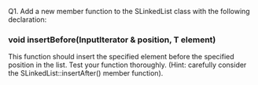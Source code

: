 Q1. Add a new member function to the SLinkedList class with the following declaration:
### void insertBefore(InputIterator & position, T element)
This function should insert the specified element before the specified position in the list. Test
your function thoroughly. (Hint: carefully consider the SLinkedList::insertAfter() member
function). 
